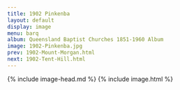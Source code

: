 ```yaml
---
title: 1902 Pinkenba
layout: default
display: image
menu: barq
album: Queensland Baptist Churches 1851-1960 Album
image: 1902-Pinkenba.jpg
prev: 1902-Mount-Morgan.html
next: 1902-Tent-Hill.html
---
```

{% include image-head.md %}
{% include image.html %}